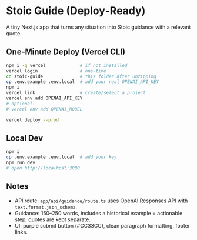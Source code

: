 # Stoic Guide (Deploy‑Ready)

A tiny Next.js app that turns any situation into Stoic guidance with a relevant quote.

## One‑Minute Deploy (Vercel CLI)
```bash
npm i -g vercel             # if not installed
vercel login                # one-time
cd stoic-guide              # this folder after unzipping
cp .env.example .env.local  # add your real OPENAI_API_KEY
npm i
vercel link                 # create/select a project
vercel env add OPENAI_API_KEY
# optional:
# vercel env add OPENAI_MODEL

vercel deploy --prod
```

## Local Dev
```bash
npm i
cp .env.example .env.local  # add your key
npm run dev
# open http://localhost:3000
```

## Notes
- API route: `app/api/guidance/route.ts` uses OpenAI Responses API with `text.format.json_schema`.
- Guidance: 150–250 words, includes a historical example + actionable step; quotes are kept separate.
- UI: purple submit button (#CC33CC), clean paragraph formatting, footer links.
